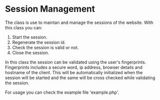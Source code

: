 # Session Management
The class is use to maintan and manage the sessions of the website. With this class you can:

1. Start the session.
2. Regenerate the session id.
3. Check the session is valid or not.
4. Close the session.

In this class the session can be validated using the user's fingerprints. Fingerprints includes a secure word, ip address, browser details and hostname of the client. This will be automatically initialized when the session will be started and the same will be cross checked while validating the session.

For usage you can check the example file 'example.php'.
